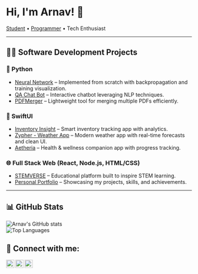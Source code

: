 # Hi, I'm Arnav! 👋  
<a href="https://www.linkedin.com/in/arnavjainpro/">Student</a> • <a href="https://github.com/arnavjainpro">Programmer</a> • Tech Enthusiast  

---

## 👨‍💻 Software Development Projects

### 🐍 Python
- [Neural Network](https://github.com/arnavjainpro/neural_network) – Implemented from scratch with backpropagation and training visualization.  
- [QA Chat Bot](https://github.com/arnavjainpro/qachatbot) – Interactive chatbot leveraging NLP techniques.  
- [PDFMerger](https://github.com/arnavjainpro/PDFMerger) – Lightweight tool for merging multiple PDFs efficiently.  

### 📱 SwiftUI
- [Inventory Insight](https://github.com/arnavjainpro/InventoryInsight) – Smart inventory tracking app with analytics.  
- [Zypher - Weather App](https://github.com/arnavjainpro/Zypher) – Modern weather app with real-time forecasts and clean UI.  
- [Aetheria](https://github.com/arnavjainpro/Aetheria) – Health & wellness companion app with progress tracking.  

### 🌐 Full Stack Web (React, Node.js, HTML/CSS)
- [STEMVERSE](https://github.com/arnavjainpro/stemverse) – Educational platform built to inspire STEM learning.  
- [Personal Portfolio](https://github.com/arnavjainpro/portfolio) – Showcasing my projects, skills, and achievements.  

---

## 📊 GitHub Stats  
![Arnav's GitHub stats](https://github-readme-stats.vercel.app/api?username=arnavjainpro&show_icons=true&theme=radical)  
![Top Languages](https://github-readme-stats.vercel.app/api/top-langs/?username=arnavjainpro&layout=compact&theme=radical)  

<h2> 🤳 Connect with me:</h2>

[<img align="left" alt="JoshMadakor | Twitter" width="22px" src="https://cdn.jsdelivr.net/npm/simple-icons@v3/icons/twitter.svg" />][twitter]
[<img align="left" alt="JoshMadakor | LinkedIn" width="22px" src="https://cdn.jsdelivr.net/npm/simple-icons@v3/icons/linkedin.svg" />][linkedin]
[<img align="left" alt="JoshMadakor | Instagram" width="22px" src="https://cdn.jsdelivr.net/npm/simple-icons@v3/icons/instagram.svg" />][instagram]

[twitter]: https://twitter.com/ajarnav
[instagram]: https://www.instagram.com/arnxv_jain/
[linkedin]: https://www.linkedin.com/in/arnavjainpro/
